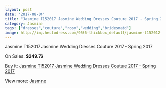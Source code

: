 ```yaml
---
layout: post
date: '2017-08-04'
title: "Jasmine T152017 Jasmine Wedding Dresses Couture 2017 - Spring 2017"
category: Jasmine
tags: ["dresses","couture","rosy","wedding","bridesmaid"]
image: http://img.hectodress.com/9536-thickbox_default/jasmine-t152012-jasmine-wedding-dresses-couture-2013-spring-2013.jpg
---
```

Jasmine T152017 Jasmine Wedding Dresses Couture 2017 - Spring 2017

On Sales: **$249.76**
<a href="https://www.hectodress.com/jasmine/4793-jasmine-t152012-jasmine-wedding-dresses-couture-2013-spring-2013.html"><amp-img layout="responsive" width="600" height="600" src="//img.hectodress.com/9536-thickbox_default/jasmine-t152012-jasmine-wedding-dresses-couture-2013-spring-2013.jpg" alt="Jasmine T152017 Jasmine Wedding Dresses Couture 2017 - Spring 2017 0" /></a>
<a href="https://www.hectodress.com/jasmine/4793-jasmine-t152012-jasmine-wedding-dresses-couture-2013-spring-2013.html"><amp-img layout="responsive" width="600" height="600" src="//img.hectodress.com/9538-thickbox_default/jasmine-t152012-jasmine-wedding-dresses-couture-2013-spring-2013.jpg" alt="Jasmine T152017 Jasmine Wedding Dresses Couture 2017 - Spring 2017 1" /></a>
<a href="https://www.hectodress.com/jasmine/4793-jasmine-t152012-jasmine-wedding-dresses-couture-2013-spring-2013.html"><amp-img layout="responsive" width="600" height="600" src="//img.hectodress.com/9537-thickbox_default/jasmine-t152012-jasmine-wedding-dresses-couture-2013-spring-2013.jpg" alt="Jasmine T152017 Jasmine Wedding Dresses Couture 2017 - Spring 2017 2" /></a>

Buy it: [Jasmine T152017 Jasmine Wedding Dresses Couture 2017 - Spring 2017](https://www.hectodress.com/jasmine/4793-jasmine-t152012-jasmine-wedding-dresses-couture-2013-spring-2013.html "Jasmine T152017 Jasmine Wedding Dresses Couture 2017 - Spring 2017")

View more: [Jasmine](https://www.hectodress.com/79-jasmine "Jasmine")